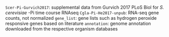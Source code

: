 `Scer-Pi-Gurvich2017`: supplemental data from Gurvich 2017 PLoS Biol for _S. cerevisiae_ -Pi time course RNAseq
`Cgla-Pi-He2017-unpub`: RNA-seq gene counts, not normalized
`gene_list`: gene lists such as hydrogen peroxide responsive genes based on literature
`annotation`: genome annotation downloaded from the respective organism databases
